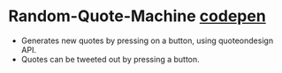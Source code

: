 # Random-Quote-Machine [codepen](http://codepen.io/Yimy/full/YGxLZv/)

- Generates new quotes by pressing on a button, using quoteondesign API.
- Quotes can be tweeted out by pressing a button.
